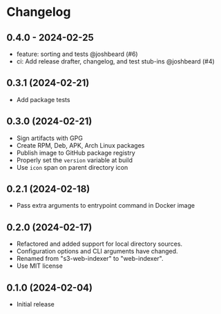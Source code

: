 # Changelog

## 0.4.0 - 2024-02-25

- feature: sorting and tests @joshbeard (#6)
- ci: Add release drafter, changelog, and test stub-ins @joshbeard (#4)

## 0.3.1 (2024-02-21)

* Add package tests

## 0.3.0 (2024-02-21)

* Sign artifacts with GPG
* Create RPM, Deb, APK, Arch Linux packages
* Publish image to GitHub package registry
* Properly set the `version` variable at build
* Use `icon` span on parent directory icon

## 0.2.1 (2024-02-18)

* Pass extra arguments to entrypoint command in Docker image

## 0.2.0 (2024-02-17)

* Refactored and added support for local directory sources.
* Configuration options and CLI arguments have changed.
* Renamed from "s3-web-indexer" to "web-indexer".
* Use MIT license

## 0.1.0 (2024-02-04)

* Initial release
